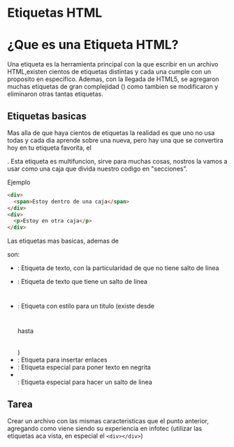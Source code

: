 # Etiquetas HTML

# ¿Que es una Etiqueta HTML?

Una etiqueta es la herramienta principal con la que escribir en un archivo HTML,existen cientos de etiquetas distintas y cada una cumple con un proposito en especifico.
Ademas, con la llegada de HTML5, se agregaron muchas etiquetas de gran complejidad (<canvas></canvas>) como tambien se modificaron y eliminaron otras tantas etiquetas.

## Etiquetas basicas

Mas alla de que haya cientos de etiquetas la realidad es que uno no usa todas y cada dia aprende sobre una nueva, pero hay una que se convertira hoy en tu etiqueta favorita,
el <div></div>. Esta etiqueta es multifuncion, sirve para muchas cosas, nostros la vamos a usar como una caja que divida nuestro codigo en "secciones".

Ejemplo

```html
<div>
  <span>Estoy dentro de una caja</span>
</div>
<div>
  <p>Estoy en otra caja</p>
</div>
```

Las etiquetas mas basicas, ademas de <div></div> son:

- <span></span> : Etiqueta de texto, con la particularidad de que no tiene salto de linea
- <p></p>: Etiqueta de texto que tiene un salto de linea
- <h1></h1>: Etiqueta con estilo para un titulo (existe desde <h1></h1> hasta <h6></h6>)
- <a></a>: Etiqueta para insertar enlaces
- <strong></strong>: Etiqueta especial para poner texto en negrita
- <br>: Etiqueta especial para hacer un salto de linea

## Tarea

Crear un archivo con las mismas caracteristicas que el punto anterior, agregando como viene siendo su experiencia en infotec (utilizar las etiquetas aca vista, en especial el ```<div></div>```)
